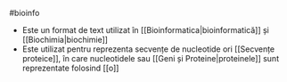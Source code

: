 #bioinfo 
- Este un format de text utilizat în [[Bioinformatica|bioinformatică]] și [[Biochimia|biochimie]]
- Este utilizat pentru reprezenta secvențe de nucleotide ori [[Secvențe proteice]], în care nucleotidele sau [[Geni și Proteine|proteinele]] sunt reprezentate folosind [[o]] 